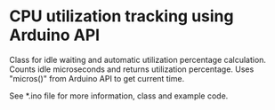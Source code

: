 # CPU utilization tracking using Arduino API

Class for idle waiting and automatic utilization percentage calculation.
Counts idle microseconds and returns utilization percentage.
Uses "micros()" from Arduino API to get current time.

See *.ino file for more information, class and example code.
